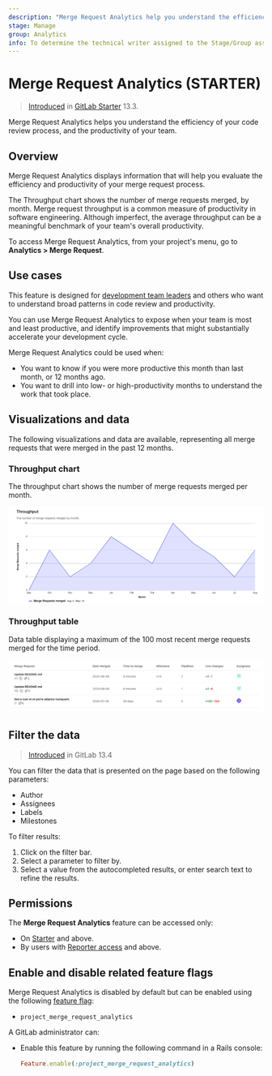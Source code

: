 ```yaml
---
description: "Merge Request Analytics help you understand the efficiency of your code review process, and the productivity of your team." # Up to ~200 chars long. They will be displayed in Google Search snippets. It may help to write the page intro first, and then reuse it here.
stage: Manage
group: Analytics
info: To determine the technical writer assigned to the Stage/Group associated with this page, see https://about.gitlab.com/handbook/engineering/ux/technical-writing/#designated-technical-writers
---
```


# Merge Request Analytics **(STARTER)**

> [Introduced](https://gitlab.com/gitlab-org/gitlab/-/issues/229045) in [GitLab Starter](https://about.gitlab.com/pricing/) 13.3.

Merge Request Analytics helps you understand the efficiency of your code review process, and the productivity of your team.

## Overview

Merge Request Analytics displays information that will help you evaluate the efficiency and productivity of your merge request process.

The Throughput chart shows the number of merge requests merged, by month. Merge request throughput is
a common measure of productivity in software engineering. Although imperfect, the average throughput can
be a meaningful benchmark of your team's overall productivity.

To access Merge Request Analytics, from your project's menu, go to **Analytics > Merge Request**.

## Use cases

This feature is designed for [development team leaders](https://about.gitlab.com/handbook/marketing/product-marketing/roles-personas/#delaney-development-team-lead)
and others who want to understand broad patterns in code review and productivity.

You can use Merge Request Analytics to expose when your team is most and least productive, and
identify improvements that might substantially accelerate your development cycle.

Merge Request Analytics could be used when:

- You want to know if you were more productive this month than last month, or 12 months ago.
- You want to drill into low- or high-productivity months to understand the work that took place.

## Visualizations and data

The following visualizations and data are available, representing all merge requests that were merged in the past 12 months.

### Throughput chart

The throughput chart shows the number of merge requests merged per month.

![Throughput chart](img/mr_throughput_chart_v13_3.png "Merge Request Analytics - Throughput chart showing merge requests merged in the past 12 months")

### Throughput table

Data table displaying a maximum of the 100 most recent merge requests merged for the time period.

![Throughput table](img/mr_throughput_table_v13_3.png "Merge Request Analytics - Throughput table listing the 100 merge requests most recently merged")

## Filter the data

> [Introduced](https://gitlab.com/gitlab-org/gitlab/-/issues/229266) in GitLab 13.4

You can filter the data that is presented on the page based on the following parameters:

- Author
- Assignees
- Labels
- Milestones

To filter results:

1. Click on the filter bar.
1. Select a parameter to filter by.
1. Select a value from the autocompleted results, or enter search text to refine the results.

## Permissions

The **Merge Request Analytics** feature can be accessed only:

- On [Starter](https://about.gitlab.com/pricing/) and above.
- By users with [Reporter access](../permissions.md) and above.

## Enable and disable related feature flags

Merge Request Analytics is disabled by default but can be enabled using the following
[feature flag](../../development/feature_flags/development.md#enabling-a-feature-flag-locally-in-development):

- `project_merge_request_analytics`

A GitLab administrator can:

- Enable this feature by running the following command in a Rails console:

  ```ruby
  Feature.enable(:project_merge_request_analytics)
  ```
